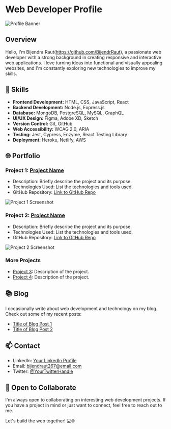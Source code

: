 # Web Developer Profile

![Profile Banner](https://your-image-url.com/your-banner-image.png)

## Overview

Hello, I'm Bijendra Raut(https://github.com/BijendrRaut), a passionate web developer with a strong background in creating responsive and interactive web applications. I love turning ideas into functional and visually appealing websites, and I'm constantly exploring new technologies to improve my skills.

## 🔧 Skills

- **Frontend Development:** HTML, CSS, JavaScript, React
- **Backend Development:** Node.js, Express.js
- **Database:** MongoDB, PostgreSQL, MySQL, GraphQL
- **UI/UX Design:** Figma, Adobe XD, Sketch
- **Version Control:** Git, GitHub
- **Web Accessibility:** WCAG 2.0, ARIA
- **Testing:** Jest, Cypress, Enzyme, React Testing Library
- **Deployment:** Heroku, Netlify, AWS

## 🌐 Portfolio

### Project 1: [Project Name](https://project-url.com)

- Description: Briefly describe the project and its purpose.
- Technologies Used: List the technologies and tools used.
- GitHub Repository: [Link to GitHub Repo](https://github.com/your-username/project-repo)

![Project 1 Screenshot](https://your-image-url.com/project1-screenshot.png)

### Project 2: [Project Name](https://project-url.com)

- Description: Briefly describe the project and its purpose.
- Technologies Used: List the technologies and tools used.
- GitHub Repository: [Link to GitHub Repo](https://github.com/your-username/project-repo)

![Project 2 Screenshot](https://your-image-url.com/project2-screenshot.png)

### More Projects

- [Project 3](https://project-url.com): Description of the project.
- [Project 4](https://project-url.com): Description of the project.

## 📚 Blog

I occasionally write about web development and technology on my blog. Check out some of my recent posts:

- [Title of Blog Post 1](https://blog-url.com/post-1)
- [Title of Blog Post 2](https://blog-url.com/post-2)

## 📫 Contact

- LinkedIn: [Your LinkedIn Profile]([https://linkedin.com/in/your-profile](https://www.linkedin.com/in/bijendra-raut267))
- Email: bijendraut267@email.com
- Twitter: [@YourTwitterHandle]([https://twitter.com/your-twitter-handle](https://twitter.com/Guru_David_))

## 🌱 Open to Collaborate

I'm always open to collaborating on interesting web development projects. If you have a project in mind or just want to connect, feel free to reach out to me.

Let's build the web together! 💻🌐

